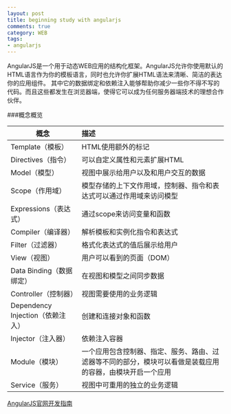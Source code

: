 ```yaml
---
layout: post
title: beginning study with angularjs
comments: true
category: WEB
tags: 
- angularjs
---
```

AngularJS是一个用于动态WEB应用的结构化框架。AngularJS允许你使用默认的HTML语言作为你的模板语言，同时也允许你扩展HTML语法来清晰、简洁的表达你的应用组件。
其中它的数据绑定和依赖注入能够帮助你减少一些你不得不写的代码。而且这些都发生在浏览器端，使得它可以成为任何服务器端技术的理想合作伙伴。<!--more-->

###概念概览

|概念|描述|
|---|:---|
|Template（模板）|HTML使用额外的标记|
|Directives（指令）|可以自定义属性和元素扩展HTML|
|Model（模型）|视图中展示给用户以及和用户交互的数据|
|Scope（作用域）|模型存储的上下文作用域，控制器、指令和表达式可以通过作用域来访问模型|
|Expressions（表达式）|通过scope来访问变量和函数|
|Compiler（编译器）|解析模板和实例化指令和表达式|
|Filter（过滤器）|格式化表达式的值后展示给用户|
|View（视图）|用户可以看到的页面（DOM）|
|Data Binding（数据绑定）|在视图和模型之间同步数据|
|Controller（控制器）|视图需要使用的业务逻辑|
|Dependency Injection（依赖注入）|创建和连接对象和函数|
|Injector（注入器）|依赖注入容器|
|Module（模块）| 一个应用包含控制器、指定、服务、路由、过滤器等不同的部分，模块可以看做是装载应用的容器，由模块开启一个应用|
|Service（服务）|视图中可重用的独立的业务逻辑|

[AngularJS官网开发指南](https://docs.angularjs.org/guide/concepts)


